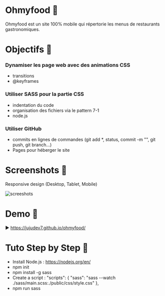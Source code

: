 # Ohmyfood 🍴

Ohmyfood est un site 100% mobile qui répertorie les menus de restaurants gastronomiques.

# Objectifs 🎯

### Dynamiser les page web avec des animations CSS
- transitions
- @keyframes

### Utiliser SASS pour la partie CSS
- indentation du code
- organisation des fichiers via le pattern 7-1
- node.js

### Utiliser GitHub
- commits en lignes de commandes (git add *, status, commit -m "", git push, git branch...)
- Pages pour héberger le site

# Screenshots 📸
Responsive design (Desktop, Tablet, Mobile)

![screeshots](https://user-images.githubusercontent.com/98356784/226656328-5ed7c9af-45b0-44fc-9738-a1b030881ea6.jpg)

# Demo 👀

▶️ https://jujudev7.github.io/ohmyfood/

# Tuto Step by Step 👣
- Install Node.js : https://nodejs.org/en/
- npm init
- npm install -g sass
- Create a script :
"scripts": {
"sass": "sass --watch ./sass/main.scss:./public/css/style.css"
},
- npm run sass